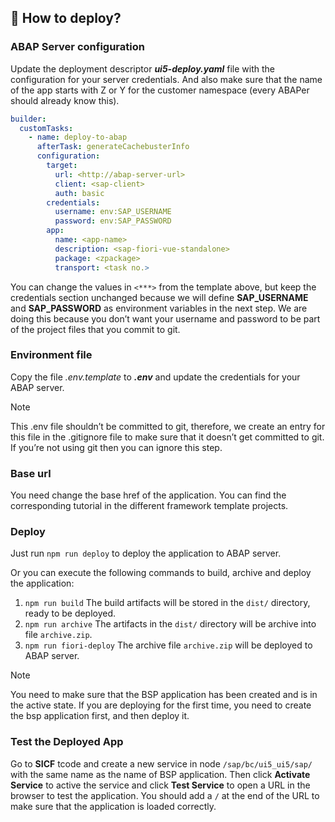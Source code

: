 
## 🚀 How to deploy?

### ABAP Server configuration

Update the deployment descriptor **_ui5-deploy.yaml_** file with the configuration for your server credentials. And also make sure that the name of the app starts with Z or Y for the customer namespace (every ABAPer should already know this).

```yaml
builder:
  customTasks:
    - name: deploy-to-abap
      afterTask: generateCachebusterInfo
      configuration:
        target:
          url: <http://abap-server-url>
          client: <sap-client>
          auth: basic
        credentials:
          username: env:SAP_USERNAME
          password: env:SAP_PASSWORD
        app:
          name: <app-name>
          description: <sap-fiori-vue-standalone>
          package: <zpackage>
          transport: <task no.>
```

You can change the values in `<***>` from the template above, but keep the credentials section unchanged because we will define **SAP_USERNAME** and **SAP_PASSWORD** as environment variables in the next step. We are doing this because you don’t want your username and password to be part of the project files that you commit to git.

### Environment file

Copy the file _.env.template_ to **_.env_** and update the credentials for your ABAP server.

> [!NOTE]
> This .env file shouldn’t be committed to git, therefore, we create an entry for this file in the .gitignore file to make sure that it doesn’t get committed to git. If you’re not using git then you can ignore this step.

### Base url

You need change the base href of the application. You can find the corresponding tutorial in the different framework template projects.

### Deploy

Just run `npm run deploy` to deploy the application to ABAP server.

Or you can execute the following commands to build, archive and deploy the application:

1. `npm run build`  The build artifacts will be stored in the `dist/` directory, ready to be deployed.
2. `npm run archive` The artifacts in the `dist/` directory will be archive into file `archive.zip`.
3. `npm run fiori-deploy` The archive file `archive.zip` will be deployed to ABAP server.

> [!NOTE]
> You need to make sure that the BSP application has been created and is in the active state. If you are deploying for the first time, you need to create the bsp application first, and then deploy it.

### Test the Deployed App

Go to **SICF** tcode and create a new service in node `/sap/bc/ui5_ui5/sap/` with the same name as the name of BSP application. Then click **Activate Service** to active the service and click **Test Service** to open a URL in the browser to test the application.
You should add a `/` at the end of the URL to make sure that the application is loaded correctly.
